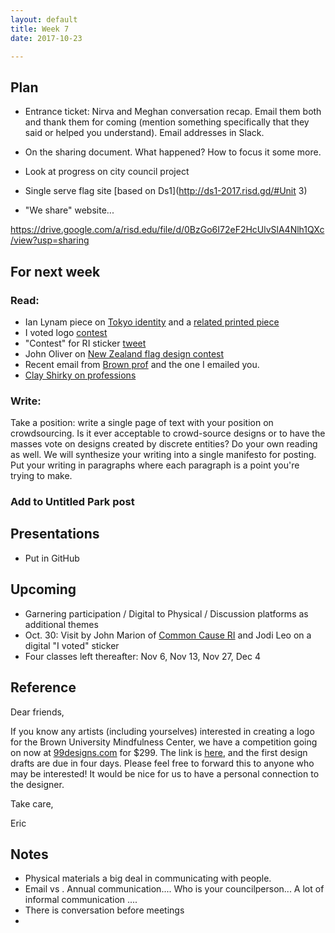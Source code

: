 ```yaml
---
layout: default
title: Week 7
date: 2017-10-23

---
```


## Plan
* Entrance ticket: Nirva and Meghan conversation recap. Email them both and thank them for coming (mention something specifically that they said or helped you understand). Email addresses in Slack.



* On the sharing document. What happened? How to focus it some more.
* Look at progress on city council project
* Single serve flag site [based on Ds1](http://ds1-2017.risd.gd/#Unit 3)
* "We share" website...


https://drive.google.com/a/risd.edu/file/d/0BzGo6I72eF2HcUlvSlA4Nlh1QXc/view?usp=sharing

## For next week

### Read:
  * Ian Lynam piece on [Tokyo identity](https://medium.com/@ianlynam/why-we-should-really-be-concerned-about-the-visual-identity-for-the-tokyo-olympics-969830d0e819) and a [related printed piece](https://drive.google.com/a/risd.edu/file/d/0BzGo6I72eF2HR0xsajVhNmI5bWM/view?usp=sharing)
  * I voted logo [contest](https://www.fastcodesign.com/90124343/10-new-designs-for-the-i-voted-sticker)
  * "Contest" for RI sticker [tweet](https://twitter.com/JohnMarionjr/status/918881704147914752)
  * John Oliver on [New Zealand flag design contest](https://www.youtube.com/watch?v=GMfRmsTxB0o)
  * Recent email from [Brown prof](#one) and the one I emailed you.
  * [Clay Shirky on professions](https://drive.google.com/file/d/0BzGo6I72eF2HcUlvSlA4Nlh1QXc/view?pli=1)

### Write:
Take a position: write a single page of text with your position on crowdsourcing. Is it ever acceptable to crowd-source designs or to have the masses vote on designs created by discrete entities? Do your own reading as well. We will synthesize your writing into a single manifesto for posting. Put your writing in paragraphs where each paragraph is a point you're trying to make.

### Add to Untitled Park post

## Presentations
* Put in GitHub

## Upcoming
* Garnering participation / Digital to Physical / Discussion platforms as additional themes
* Oct. 30: Visit by John Marion of [Common Cause RI](http://commoncauseri.org/) and Jodi Leo on a digital "I voted" sticker
* Four classes left thereafter: Nov 6, Nov 13, Nov 27, Dec 4



<h2 id="one">Reference</h2>

Dear friends,

If you know any artists (including yourselves) interested in creating a logo for the Brown University Mindfulness Center, we have a competition going on now at [99designs.com](https://99designs.com/) for $299. The link is [here](https://99designs.com/logo-design/contests/brown-university-mindfulness-center-launch-743623/brief#section-backgroundInformation), and the first design drafts are due in four days. Please feel free to forward this to anyone who may be interested! It would be nice for us to have a personal connection to the designer.

Take care,

Eric




## Notes
- Physical materials a big deal in communicating with people.
- Email vs . Annual communication.... Who is your councilperson... A lot of informal communication ....
- There is conversation before meetings
-
